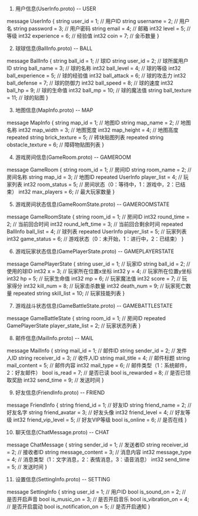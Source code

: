 1. 用户信息(UserInfo.proto) -- USER

message UserInfo {
    string user_id = 1;  // 用户ID
    string username = 2;  // 用户名
    string password = 3;  // 用户密码
    string email = 4;  // 邮箱
    int32 level = 5;  // 等级
    int32 experience = 6;  // 经验值
    int32 coin = 7;  // 金币数量
}

2. 球球信息(BallInfo.proto) -- BALL

message BallInfo {
    string ball_id = 1;  // 球ID
    string user_id = 2;  // 球所属用户ID
    string ball_name = 3;  // 球的名称
    int32 ball_level = 4;  // 球的等级
    int32 ball_experience = 5;  // 球的经验值
    int32 ball_attack = 6;  // 球的攻击力
    int32 ball_defense = 7;  // 球的防御力
    int32 ball_speed = 8;  // 球的速度
    int32 ball_hp = 9;  // 球的生命值
    int32 ball_mp = 10;  // 球的魔法值
    string ball_texture = 11;  // 球的贴图
}

3. 地图信息(MapInfo.proto) -- MAP

message MapInfo {
    string map_id = 1;  // 地图ID
    string map_name = 2;  // 地图名称
    int32 map_width = 3;  // 地图宽度
    int32 map_height = 4;  // 地图高度
    repeated string brick_texture = 5;  // 砖块贴图列表
    repeated string obstacle_texture = 6;  // 障碍物贴图列表
}


4. 游戏房间信息(GameRoom.proto) -- GAMEROOM

message GameRoom {
    string room_id = 1;  // 房间ID
    string room_name = 2;  // 房间名称
    string map_id = 3;  // 地图ID
    repeated UserInfo player_list = 4;  // 玩家列表
    int32 room_status = 5;  // 房间状态（0：等待中，1：游戏中，2：已结束）
    int32 max_players = 6;  // 最大玩家数量
}

5. 游戏房间状态信息(GameRoomState.proto) -- GAMEROOMSTATE

message GameRoomState {
    string room_id = 1;  // 房间ID
    int32 round_time = 2;  // 当前回合时间
    int32 round_left_time = 3;  // 当前回合剩余时间
    repeated BallInfo ball_list = 4;  // 球列表
    repeated UserInfo player_list = 5;  // 玩家列表
    int32 game_status = 6;  // 游戏状态（0：未开始，1：进行中，2：已结束）
}

6. 游戏玩家状态信息(GamePlayerState.proto) -- GAMEPLAYERSTATE

message GamePlayerState {
    string user_id = 1; // 玩家ID
    string ball_id = 2; // 使用的球ID
    int32 x = 3; // 玩家所在位置x坐标
    int32 y = 4; // 玩家所在位置y坐标
    int32 hp = 5; // 玩家生命值
    int32 mp = 6; // 玩家魔法值
    int32 score = 7; // 玩家得分
    int32 kill_num = 8; // 玩家击杀数量
    int32 death_num = 9; // 玩家死亡数量
    repeated string skill_list = 10; // 玩家技能列表
}

7. 游戏战斗状态信息(GameBattleState.proto) -- GAMEBATTLESTATE

message GameBattleState {
    string room_id = 1; // 房间ID
    repeated GamePlayerState player_state_list = 2; // 玩家状态列表
}

8. 邮件信息(MailInfo.proto) -- MAIL

message MailInfo {
    string mail_id = 1;  // 邮件ID
    string sender_id = 2;  // 发件人ID
    string receiver_id = 3;  // 收件人ID
    string mail_title = 4;  // 邮件标题
    string mail_content = 5;  // 邮件内容
    int32 mail_type = 6;  // 邮件类型（1：系统邮件，2：好友邮件）
    bool is_read = 7;  // 是否已读
    bool is_rewarded = 8;  // 是否已领取奖励
    int32 send_time = 9;  // 发送时间
}

9. 好友信息(FriendInfo.proto) -- FRIEND

message FriendInfo {
    string friend_id = 1;  // 好友ID
    string friend_name = 2;  // 好友名字
    string friend_avatar = 3;  // 好友头像
    int32 friend_level = 4;  // 好友等级
    int32 friend_vip_level = 5;  // 好友VIP等级
    bool is_online = 6;  // 是否在线
}

10. 聊天信息(ChatMessage.proto) -- CHAT

message ChatMessage {
    string sender_id = 1;  // 发送者ID
    string receiver_id = 2;  // 接收者ID
    string message_content = 3;  // 消息内容
    int32 message_type = 4;  // 消息类型（1：文字消息，2：表情消息，3：语音消息）
    int32 send_time = 5;  // 发送时间
}

11. 设置信息(SettingInfo.proto) -- SETTING

message SettingInfo {
    string user_id = 1;  // 用户ID
    bool is_sound_on = 2;  // 是否开启声音
    bool is_music_on = 3;  // 是否开启音乐
    bool is_vibration_on = 4;  // 是否开启震动
    bool is_notification_on = 5;  // 是否开启通知
}













